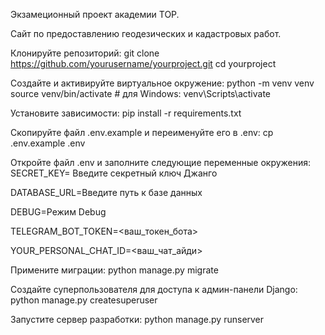 Экзамеционный проект академии TOP.

Сайт по предоставлению геодезических и кадастровых работ.

Клонируйте репозиторий:
git clone https://github.com/yourusername/yourproject.git cd yourproject

Создайте и активируйте виртуальное окружение:
python -m venv venv source venv/bin/activate # для Windows: venv\Scripts\activate

Установите зависимости:
pip install -r requirements.txt

Скопируйте файл .env.example и переименуйте его в .env:
cp .env.example .env

Откройте файл .env и заполните следующие переменные окружения:
SECRET_KEY= Введите секретный ключ Джанго

DATABASE_URL=Введите путь к базе данных

DEBUG=Режим Debug

TELEGRAM_BOT_TOKEN=<ваш_токен_бота>

YOUR_PERSONAL_CHAT_ID=<ваш_чат_айди>

Примените миграции:
python manage.py migrate

Создайте суперпользователя для доступа к админ-панели Django:
python manage.py createsuperuser

Запустите сервер разработки:
python manage.py runserver
